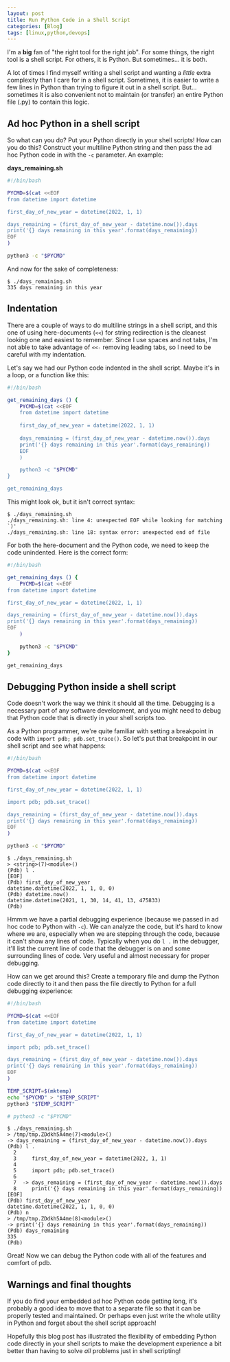 ```yaml
---
layout: post
title: Run Python Code in a Shell Script
categories: [Blog]
tags: [linux,python,devops]
---
```


I'm a **big** fan of "the right tool for the right job". For some things, the right tool is a shell script. For others, it is Python. But sometimes... it is both.

A lot of times I find myself writing a shell script and wanting a *little* extra complexity than I care for in a shell script. Sometimes, it is easier to write a few lines in Python than trying to figure it out in a shell script. But... sometimes it is also convenient not to maintain (or transfer) an entire Python file (.py) to contain this logic.

## Ad hoc Python in a shell script

So what can you do? Put your Python directly in your shell scripts! How can you do this? Construct your multiline Python string and then pass the ad hoc Python code in with the `-c` parameter. An example:

**days_remaining.sh**

```bash
#!/bin/bash

PYCMD=$(cat <<EOF
from datetime import datetime

first_day_of_new_year = datetime(2022, 1, 1)

days_remaining = (first_day_of_new_year - datetime.now()).days
print('{} days remaining in this year'.format(days_remaining))
EOF
)

python3 -c "$PYCMD"
```

And now for the sake of completeness:

```
$ ./days_remaining.sh
335 days remaining in this year
```

## Indentation

There are a couple of ways to do multiline strings in a shell script, and this one of using here-documents (`<<`) for string redirection is the cleanest looking one and easiest to remember. Since I use spaces and not tabs, I'm not able to take advantage of `<<-` removing leading tabs, so I need to be careful with my indentation.

Let's say we had our Python code indented in the shell script. Maybe it's in a loop, or a function like this:

```bash
#!/bin/bash

get_remaining_days () {
    PYCMD=$(cat <<EOF
    from datetime import datetime
    
    first_day_of_new_year = datetime(2022, 1, 1)
    
    days_remaining = (first_day_of_new_year - datetime.now()).days
    print('{} days remaining in this year'.format(days_remaining))
    EOF
    )

    python3 -c "$PYCMD"
}

get_remaining_days
```

This might look ok, but it isn't correct syntax:

```
$ ./days_remaining.sh
./days_remaining.sh: line 4: unexpected EOF while looking for matching `)'
./days_remaining.sh: line 18: syntax error: unexpected end of file
```

For both the here-document and the Python code, we need to keep the code unindented. Here is the correct form:

```bash
#!/bin/bash

get_remaining_days () {
    PYCMD=$(cat <<EOF
from datetime import datetime

first_day_of_new_year = datetime(2022, 1, 1)

days_remaining = (first_day_of_new_year - datetime.now()).days
print('{} days remaining in this year'.format(days_remaining))
EOF
    )

    python3 -c "$PYCMD"
}

get_remaining_days
```

## Debugging Python inside a shell script

Code doesn't work the way we think it should all the time. Debugging is a necessary part of any software development, and you might need to debug that Python code that is directly in your shell scripts too.

As a Python programmer, we're quite familiar with setting a breakpoint in code with `import pdb; pdb.set_trace()`. So let's put that breakpoint in our shell script and see what happens:

```bash
#!/bin/bash

PYCMD=$(cat <<EOF
from datetime import datetime

first_day_of_new_year = datetime(2022, 1, 1)

import pdb; pdb.set_trace()

days_remaining = (first_day_of_new_year - datetime.now()).days
print('{} days remaining in this year'.format(days_remaining))
EOF
)

python3 -c "$PYCMD"
```

```
$ ./days_remaining.sh
> <string>(7)<module>()
(Pdb) l .
[EOF]
(Pdb) first_day_of_new_year
datetime.datetime(2022, 1, 1, 0, 0)
(Pdb) datetime.now()
datetime.datetime(2021, 1, 30, 14, 41, 13, 475833)
(Pdb)
```

Hmmm we have a partial debugging experience (because we passed in ad hoc code to Python with `-c`). We can analyze the code, but it's hard to know where we are, especially when we are stepping through the code, because it can't show any lines of code. Typically when you do `l .` in the debugger, it'll list the current line of code that the debugger is on and some surrounding lines of code. Very useful and almost necessary for proper debugging.

How can we get around this? Create a temporary file and dump the Python code directly to it and then pass the file directly to Python for a full debugging experience:

```bash
#!/bin/bash

PYCMD=$(cat <<EOF
from datetime import datetime

first_day_of_new_year = datetime(2022, 1, 1)

import pdb; pdb.set_trace()

days_remaining = (first_day_of_new_year - datetime.now()).days
print('{} days remaining in this year'.format(days_remaining))
EOF
)

TEMP_SCRIPT=$(mktemp)
echo "$PYCMD" > "$TEMP_SCRIPT"
python3 "$TEMP_SCRIPT"

# python3 -c "$PYCMD"
```

```
$ ./days_remaining.sh
> /tmp/tmp.ZDdkh5A4me(7)<module>()
-> days_remaining = (first_day_of_new_year - datetime.now()).days
(Pdb) l .
  2
  3     first_day_of_new_year = datetime(2022, 1, 1)
  4
  5     import pdb; pdb.set_trace()
  6
  7  -> days_remaining = (first_day_of_new_year - datetime.now()).days
  8     print('{} days remaining in this year'.format(days_remaining))
[EOF]
(Pdb) first_day_of_new_year
datetime.datetime(2022, 1, 1, 0, 0)
(Pdb) n
> /tmp/tmp.ZDdkh5A4me(8)<module>()
-> print('{} days remaining in this year'.format(days_remaining))
(Pdb) days_remaining
335
(Pdb)
```

Great! Now we can debug the Python code with all of the features and comfort of pdb.

## Warnings and final thoughts

If you do find your embedded ad hoc Python code getting long, it's probably a good idea to move that to a separate file so that it can be properly tested and maintained. Or perhaps even just write the whole utility in Python and forget about the shell script approach!

Hopefully this blog post has illustrated the flexibility of embedding Python code directly in your shell scripts to make the development experience a bit better than having to solve *all* problems just in shell scripting!
